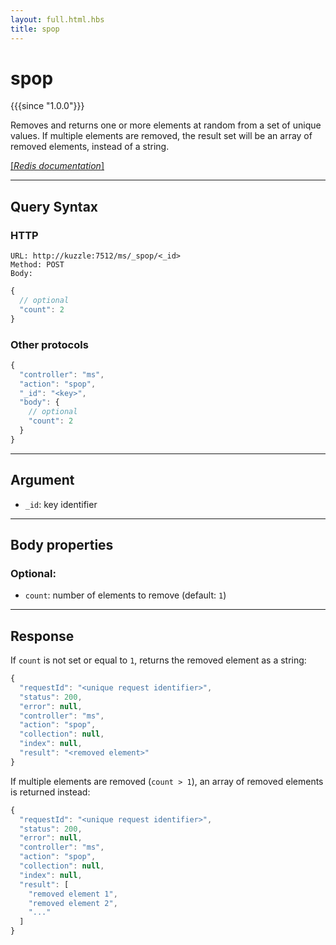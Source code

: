 ```yaml
---
layout: full.html.hbs
title: spop
---
```


# spop

{{{since "1.0.0"}}}

Removes and returns one or more elements at random from a set of unique values. If multiple elements are removed, the result set will be an array of removed elements, instead of a string.

[[_Redis documentation_]](https://redis.io/commands/spop)

---

## Query Syntax

### HTTP

```http
URL: http://kuzzle:7512/ms/_spop/<_id>
Method: POST  
Body:
```

```js
{
  // optional
  "count": 2
}
```

### Other protocols

```js
{
  "controller": "ms",
  "action": "spop",
  "_id": "<key>",
  "body": {
    // optional
    "count": 2
  }
}
```

---

## Argument

* `_id`: key identifier

---

## Body properties

### Optional:

* `count`: number of elements to remove (default: `1`)

---

## Response

If `count` is not set or equal to `1`, returns the removed element as a string:

```javascript
{
  "requestId": "<unique request identifier>",
  "status": 200,
  "error": null,
  "controller": "ms",
  "action": "spop",
  "collection": null,
  "index": null,
  "result": "<removed element>"
}
```

If multiple elements are removed (`count > 1`), an array of removed elements is returned instead:

```javascript
{
  "requestId": "<unique request identifier>",
  "status": 200,
  "error": null,
  "controller": "ms",
  "action": "spop",
  "collection": null,
  "index": null,
  "result": [
    "removed element 1",
    "removed element 2", 
    "..."
  ]
}
```
